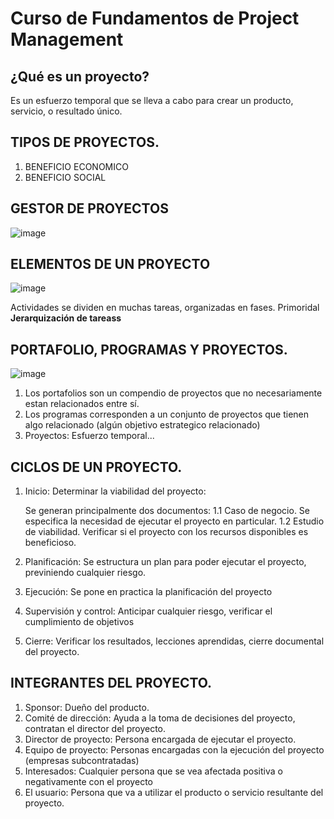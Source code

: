 # Curso de Fundamentos de Project Management

## ¿Qué es un proyecto? 
Es un esfuerzo temporal que se lleva a cabo para crear un producto, servicio, o resultado único.

## TIPOS DE PROYECTOS.

1. BENEFICIO ECONOMICO 
2. BENEFICIO SOCIAL 

## GESTOR DE PROYECTOS 

![image](https://github.com/Alejandramo1/NotasCursosTech/assets/105448434/42b4740a-af97-4601-8b0f-c9383dcbc8e2)

## ELEMENTOS DE UN PROYECTO
![image](https://github.com/Alejandramo1/NotasCursosTech/assets/105448434/f89a7a8e-b000-4ea0-bf81-d0946ae93728)

Actividades se dividen en muchas tareas, organizadas en fases.
Primoridal **Jerarquización de tareass**

## PORTAFOLIO, PROGRAMAS Y PROYECTOS.

![image](https://github.com/Alejandramo1/NotasCursosTech/assets/105448434/b494f67b-137a-46a4-9b8b-15182323b834)

1. Los portafolios son un compendio de proyectos que no necesariamente estan relacionados entre sí.
2. Los programas corresponden a un conjunto de proyectos que tienen algo relacionado (algún objetivo estrategico relacionado)
3. Proyectos: Esfuerzo temporal...

## CICLOS DE UN PROYECTO.

1. Inicio: Determinar la viabilidad del proyecto: 
   
   Se generan principalmente dos documentos: 
    1.1 Caso de negocio. Se especifica la necesidad de ejecutar el proyecto en particular.
    1.2 Estudio de viabilidad. Verificar si el proyecto con los recursos disponibles es beneficioso.

2. Planificación: Se estructura un plan para poder ejecutar el proyecto, previniendo cualquier riesgo.
3. Ejecución: Se pone en practica la planificación del proyecto
4. Supervisión y control: Anticipar cualquier riesgo, verificar el cumplimiento de objetivos 
5. Cierre: Verificar los resultados, lecciones aprendidas, cierre documental del proyecto.

## INTEGRANTES DEL PROYECTO.

1. Sponsor: Dueño del producto.
2. Comité de dirección: Ayuda a la toma de decisiones del proyecto, contratan el director del proyecto.
3. Director de proyecto: Persona encargada de ejecutar el proyecto.
4. Equipo de proyecto: Personas encargadas con la ejecución del proyecto (empresas subcontratadas)
5. Interesados: Cualquier persona que se vea afectada positiva o negativamente con el proyecto 
6. El usuario: Persona que va a utilizar el producto o servicio resultante del proyecto.
